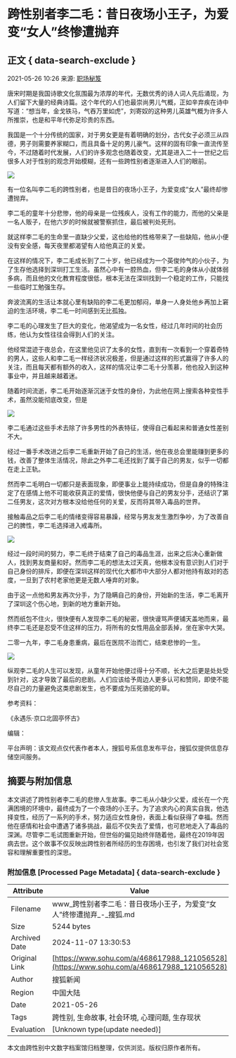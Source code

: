 # 跨性别者李二毛：昔日夜场小王子，为爱变“女人”终惨遭抛弃

## 正文 { data-search-exclude }


2021-05-26 10:26 来源: [职场秘笈](https://www.sohu.com/a/468617988_121056528?spm=smpc.content-abroad.content.1.1730986204122qejsfGg)

唐宋时期是我国诗歌文化氛围最为浓厚的年代，无数优秀的诗人词人先后涌现，为人们留下大量的经典诗篇。这个年代的人们也最崇尚男儿气概，正如辛弃疾在诗中写道：“想当年，金戈铁马，气吞万里如虎”，刘寄奴的这种男儿英雄气概为许多人所推崇，也是和平年代弥足珍贵的东西。

我国是一个十分传统的国家，对于男女更是有着明确的划分，古代女子必须三从四德，男子则需要养家糊口，而且具备十足的男儿豪气。这样的固有印象一直流传至今，不过随着时代发展，人们的许多观念也随着改变，尤其是进入二十一世纪之后很多人对于性别的观念开始模糊，还有一些跨性别者逐渐进入人们的眼前。

![](https://p2.itc.cn/images01/20210526/643454ca273b423e9a7470dd9b050261.jpeg)

有一位名叫李二毛的跨性别者，也是昔日的夜场小王子，为爱变成“女人”最终却惨遭抛弃。

李二毛的童年十分悲惨，他的母亲是一位残疾人，没有工作的能力，而他的父亲是一名人贩子，在他六岁的时候就被警察抓住，最后被判处死刑。

就这样李二毛的生命里一直缺少父爱，这也给他的性格带来了一些缺陷，他从小便没有安全感，每天夜里都渴望有人给他真正的关爱。

在这样的情况下，李二毛成长到了二十岁，他已经成为一个英俊帅气的小伙子，为了生存他选择到深圳打工生活。虽然心中有一腔热血，但李二毛的身体从小就体弱多病，而且他的文化教育程度很低，根本无法在深圳找到一个稳定的工作，只能找一些临时工勉强生存。

奔波流离的生活让本就心里有缺陷的李二毛更加郁闷，单身一人身处他乡再加上窘迫的生活环境，李二毛一时间感到无比孤独。

李二毛的心理发生了巨大的变化，他渴望成为一名女性，经过几年时间的社会历练，他认为女性往往会得到人们的关注。

他经常混迹于夜总会，在这里他见识了太多的女性，直到有一次看到一个穿着奇特的男人，这些人和李二毛一样经济状况极差，但是通过这样的形式赢得了许多人的关注，而且每天都有额外的收入，这样的情况让李二毛十分羡慕，他也投入到这种事业中，并且越来越着迷。

随着时间流逝，李二毛开始逐渐沉迷于女性的身份，为此他在网上搜索各种变性手术，虽然没能彻底改变，但是

![](https://p5.itc.cn/images01/20210526/ae3bbc1114ba4423ba5e48083e5c559f.jpeg)

李二毛通过这些手术去除了许多男性的外表特征，使得自己看起来和普通女性差别不大。

经过一番手术改进之后李二毛重新开始了自己的生活，他在夜总会里能赚到更多的钱，改善了整体生活情况，除此之外李二毛还找到了属于自己的男友，似乎一切都在走上正轨。

然而李二毛明白一切都只是表面现象，即便事业上能持续成功，但是自身的特殊注定了在感情上他不可能收获真正的爱情，很快他便与自己的男友分手，还结识了第二任男友，这次对方根本没给他任何的关爱，反而将其带入毒品的世界。

接触毒品之后李二毛的情绪变得容易暴躁，经常与男友发生激烈争吵，为了改善自己的脾性，李二毛选择进入戒毒所。

![](https://p4.itc.cn/images01/20210526/0e9a8e07e74a483db53369a1abad083e.jpeg)

经过一段时间的努力，李二毛终于结束了自己的毒品生涯，出来之后决心重新做人，找到男友商量和好。然而李二毛的想法太过天真，他根本没有意识到人们对于自己身份的排斥，即便在深圳这样的现代化大都市中大部分人都对他持有敌对的态度，一旦到了农村老家他更是无数人唾弃的对象。

由于这一点他和男友再次分手，为了隐瞒自己的身份，开始新的生活，李二毛离开了深圳这个伤心地，到新的地方重新开始。

然而纸包不住火，很快便有人发现李二毛的秘密，很快谩骂声便铺天盖地而来，最终李二毛还是忍受不住这样的压力，将所有的女性用品全部丢掉，坐在家中大哭。

二零一九年，李二毛身患重病，最后在医院不治而亡，结束悲惨的一生。

![](https://p6.itc.cn/images01/20210526/05581d6e95e4462da273a4b3712c2553.jpeg)

纵观李二毛的人生可以发现，从童年开始他便过得十分不顺，长大之后更是处处受到针对，这才导致了最后的悲剧。人们应该给予周边人更多认可和赞同，即使不能尽自己的力量避免这类悲剧发生，也不要成为压死骆驼的草。

参考资料：

《永遇乐·京口北固亭怀古》

编辑：

平台声明：该文观点仅代表作者本人，搜狐号系信息发布平台，搜狐仅提供信息存储空间服务。

## 摘要与附加信息

<!-- tcd_abstract -->
本文讲述了跨性别者李二毛的悲惨人生故事。李二毛从小缺少父爱，成长在一个充满困境的环境中，最终成为了一个夜场的小王子。为了追求内心的真实自我，他选择变性，经历了一系列的手术，努力适应女性身份，表面上看似获得了幸福。然而他在感情和社会中遭遇了诸多挑战，最后不仅失去了爱情，也可悲地走入了毒品的深渊。尽管李二毛试图重新开始，但世俗的偏见始终伴随着他，最终在2019年因病去世。这个故事不仅反映出跨性别者所经历的生存困境，也引发了我们对社会宽容和理解重要性的深思。
<!-- tcd_abstract_end -->

### 附加信息 [Processed Page Metadata] { data-search-exclude }

| Attribute       | Value                                  |
|-----------------|----------------------------------------|
| Filename        | www_跨性别者李二毛：昔日夜场小王子，为爱变“女人”终惨遭抛弃_-_搜狐.md                             |
| Size            | 5244 bytes                           |
| Archived Date   | 2024-11-07 13:30:53                             |
| Original Link   | [https://www.sohu.com/a/468617988_121056528](https://www.sohu.com/a/468617988_121056528)                       |
| Author          | 搜狐新闻                               |
| Region          | 中国大陆                               |
| Date            | 2021-05-26                                 |
| Tags            | 跨性别, 生命故事, 社会环境, 心理问题, 生存现状                                 |
| Evaluation            | [Unknown type(update needed)]                                 |
<!-- tcd_table_end -->

本文由跨性别中文数字档案馆归档整理，仅供浏览。版权归原作者所有。
